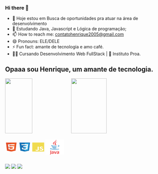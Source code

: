 ### Hi there 👋


- 🔭 Hoje estou em Busca de oportunidades pra atuar na área de desenvolvimento 
- 🌱 Estudando Java, Javascript e Lógica de programação;
- 📫 How to reach me: contatohenrique2005@gmail.com
- 😄 Pronouns: ELE/DELE
- ⚡ Fun fact: amante de  tecnologia e  amo café. 
- 👩‍💻 Cursando Desenvolvimento Web FullStack | 💙 Instituto Proa.

## Opaaa sou Henrique, um amante de tecnologia.

<div>
  
<img height="180em" width="42%" src="https://github-readme-stats.vercel.app/api?username=Henriquesantos12&show_icons=true&theme=transparent" />
<img height="180em" width="48%" src="https://github-readme-stats.vercel.app/api/top-langs/?username=Henriquesantos12&hide_progress=true&theme=transparent" />

</div>

  <div style="display: inline_block"><br>
    <img align="center" alt="Alan-HTML" height="30" width="40" src="https://raw.githubusercontent.com/devicons/devicon/master/icons/html5/html5-original.svg">
    <img align="center" alt="Alan-CSS" height="30" width="40" src="https://raw.githubusercontent.com/devicons/devicon/master/icons/css3/css3-original.svg">
    <img align="center" alt="Alan-Js" height="30" width="40" src="https://raw.githubusercontent.com/devicons/devicon/master/icons/javascript/javascript-plain.svg">
    <img align="center" alt="Joao-JAVA" height="50" width="60" src="https://raw.githubusercontent.com/devicons/devicon/master/icons/java/java-original-wordmark.svg">
 </div>

##

<div>
  <a href="https://www.instagram.com/pqp.henrique777/" target="_blank"><img src="https://img.shields.io/badge/-Instagram-%23E4405F?style=for-the- badge&logo=instagram&logoColor=white" target="_blank"></a>
<a href="https://discord.com/channels/@me/1079848655596552373" target="_blank"></a>
  <a href = "mailto:contatohenrique2005@gmail.com"><img src="https://img.shields.io/badge/-Gmail-%23333?style=for-the-badge&logo=gmail&logoColor=white" alvo ="_blank"></a>
  <a href="https://www.linkedin.com/in/henrique-araujo-dev/" target="_blank"><img src="https://img.shields.io/badge/-LinkedIn-%230077B5?style=for-the-badge&logo=linkedin&logoColor=white" target="_blank"></a>
  
</div>


